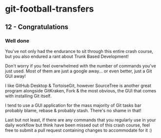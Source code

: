 # git-football-transfers

## 12 - Congratulations

### Well done

You've not only had the endurance to sit through this entire crash course, but you also endured a rant about Trunk Based Development!

Don't worry if you feel overwhelmed with the number of commands you've just used. Most of them are just a google away... or even better, just a Git GUI away!

I like GitHub Desktop & TortoiseGit, however SourceTree is another great program alongside GitKraken, Fork & the most obvious, the GUI that comes with installing Git itself.

I tend to use a GUI application for the mass majority of Git tasks bar probably blame, rebase & probably stash. There's no shame in that!

Last but not least, if there are any commands that you regularly use in your daily workflow but think have been missed out of this crash course, feel free to submit a pull request containing changes to accommodate for it :)
